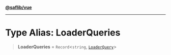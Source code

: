 [**@saflib/vue**](../index.md)

***

# Type Alias: LoaderQueries

> **LoaderQueries** = `Record`\<`string`, [`LoaderQuery`](LoaderQuery.md)\>
